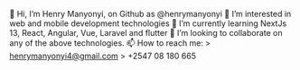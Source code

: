 
👋 Hi, I’m Henry Manyonyi, on Github as @henrymanyonyi
👀 I’m interested in web and mobile development technologies
🌱 I’m currently learning NextJs 13, React, Angular, Vue, Laravel and flutter
💞️ I’m looking to collaborate on any of the above technologies.
📫 How to reach me:
    > henrymanyonyi4@gmail.com
    > +2547 08 180 665

<!---
henrymanyonyi/henrymanyonyi is a ✨ special ✨ repository because its `README.md` (this file) appears on your GitHub profile.
You can click the Preview link to take a look at your changes.
--->
